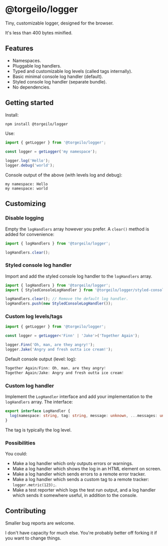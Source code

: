# @torgeilo/logger

Tiny, customizable logger, designed for the browser.

It's less than 400 bytes minified.

## Features

- Namespaces.
- Pluggable log handlers.
- Typed and customizable log levels (called tags internally).
- Basic minimal console log handler (default).
- Styled console log handler (separate bundle).
- No dependencies.

## Getting started

Install:

```sh
npm install @torgeilo/logger
```

Use:

```ts
import { getLogger } from '@torgeilo/logger';

const logger = getLogger('my namespace');

logger.log('Hello');
logger.debug('world');
```

Console output of the above (with levels log and debug):

```
my namespace: Hello
my namespace: world
```

## Customizing

### Disable logging

Empty the `logHandlers` array however you prefer. A `clear()` method is added for convenience:

```ts
import { logHandlers } from '@torgeilo/logger';

logHandlers.clear();
```

### Styled console log handler

Import and add the styled console log handler to the `logHandlers` array.

```ts
import { logHandlers } from '@torgeilo/logger';
import { StyledConsoleLogHandler } from '@torgeilo/logger/styled-console-log-handler.js';

logHandlers.clear(); // Remove the default log handler.
logHandlers.push(new StyledConsoleLogHandler());
```

### Custom log levels/tags

```ts
import { getLogger } from '@torgeilo/logger';

const logger = getLogger<'Finn' | 'Jake'>('Together Again');

logger.Finn('Oh, man, are they angry!');
logger.Jake('Angry and fresh outta ice cream!');
```

Default console output (level: log):

```ts
Together Again/Finn: Oh, man, are they angry!
Together Again/Jake: Angry and fresh outta ice cream!
```

### Custom log handler

Implement the `LogHandler` interface and add your implementation to the `logHandlers` array. The interface:

```ts
export interface LogHandler {
  log(namespace: string, tag: string, message: unknown, ...messages: unknown[]): void;
}
```

The tag is typically the log level.

### Possibilities

You could:

- Make a log handler which only outputs errors or warnings.
- Make a log handler which shows the log in an HTML element on screen.
- Make a log handler which sends errors to a remote error tracker.
- Make a log handler which sends a custom tag to a remote tracker: `logger.metric(123);`.
- Make a test reporter which logs the test run output, and a log handler which sends it somewhere useful, in addition to the console.

## Contributing

Smaller bug reports are welcome.

I don't have capacity for much else. You're probably better off forking it if you want to change things.
